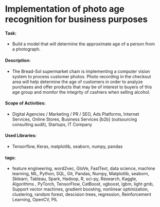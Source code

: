 # Implementation of photo age recognition for business purposes

#### Task: 
- Build a model that will determine the approximate age of a person from a photograph.

#### Description:
- The Bread-Sol supermarket chain is implementing a computer vision system to process customer photos. Photo recording in the checkout area will help determine the age of customers in order to analyze purchases and offer products that may be of interest to buyers of this age group and monitor the integrity of cashiers when selling alcohol.

#### Scope of Activities: 
- Digital Agencies / Marketing / PR / SEO, Ads Platforms, Internet Services, Online Stores, Business Services [b2b] (outsourcing consulting audit), Startups, IT Company

#### Used Libraries:
- Tensorflow, Keras, matplotlib, seaborn, numpy, pandas

#### tags:
- feature engineering, word2vec, GloVe, FastText, data science, machine learning, ML, Python, SQL, Git, Pandas, Numpy, Matplotlib, seaborn, Sklearn, Tableau, Spark, Hadoop, R, sci-py, Research, Kaggle, Algorithms , PyTorch, TensorFlow, CatBoost, xgboost, lgbm, light gmb, Support vector machines, gradient boosting, nonlinear optimization, clustering, random forest, descision trees, regression, Reinforcement Learning, OpenCV, PIL
